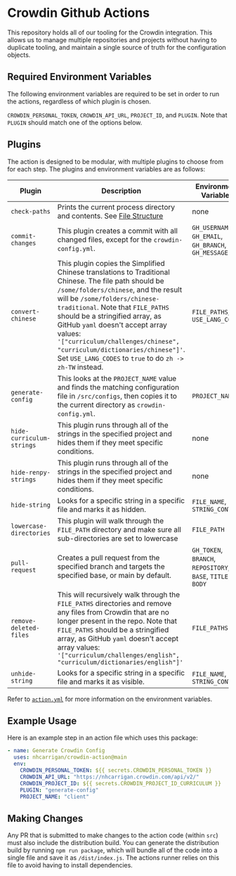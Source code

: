 # Crowdin Github Actions

This repository holds all of our tooling for the Crowdin integration. This allows us to manage multiple repositories and projects without having to duplicate tooling, and maintain a single source of truth for the configuration objects.

## Required Environment Variables

The following environment variables are required to be set in order to run the actions, regardless of which plugin is chosen.

`CROWDIN_PERSONAL_TOKEN`, `CROWDIN_API_URL`, `PROJECT_ID`, and `PLUGIN`. Note that `PLUGIN` should match one of the options below.

## Plugins

The action is designed to be modular, with multiple plugins to choose from for each step. The plugins and environment variables are as follows:

| Plugin                    | Description                                                                                                                                                                                                                                                                                                                                                                                                                           | Environment Variables                                       |
| ------------------------- | ------------------------------------------------------------------------------------------------------------------------------------------------------------------------------------------------------------------------------------------------------------------------------------------------------------------------------------------------------------------------------------------------------------------------------------- | ----------------------------------------------------------- |
| `check-paths`             | Prints the current process directory and contents. See [File Structure](#file-structure)                                                                                                                                                                                                                                                                                                                                              | none                                                        |
| `commit-changes`          | This plugin creates a commit with all changed files, except for the `crowdin-config.yml`.                                                                                                                                                                                                                                                                                                                                             | `GH_USERNAME`, `GH_EMAIL`, `GH_BRANCH`, `GH_MESSAGE`        |
| `convert-chinese`         | This plugin copies the Simplified Chinese translations to Traditional Chinese. The file path should be `/some/folders/chinese`, and the result will be `/some/folders/chinese-traditional`. Note that `FILE_PATHS` should be a stringified array, as GitHub `yaml` doesn't accept array values: `'["curriculum/challenges/chinese", "curriculum/dictionaries/chinese"]'`. Set `USE_LANG_CODES` to `true` to do `zh -> zh-TW` instead. | `FILE_PATHS`, `USE_LANG_CODE`                               |
| `generate-config`         | This looks at the `PROJECT_NAME` value and finds the matching configuration file in `/src/configs`, then copies it to the current directory as `crowdin-config.yml`.                                                                                                                                                                                                                                                                  | `PROJECT_NAME`                                              |
| `hide-curriculum-strings` | This plugin runs through all of the strings in the specified project and hides them if they meet specific conditions.                                                                                                                                                                                                                                                                                                                 | none                                                        |
| `hide-renpy-strings`      | This plugin runs through all of the strings in the specified project and hides them if they meet specific conditions.                                                                                                                                                                                                                                                                                                                 | none                                                        |
| `hide-string`             | Looks for a specific string in a specific file and marks it as hidden.                                                                                                                                                                                                                                                                                                                                                                | `FILE_NAME`, `STRING_CONTENT`                               |
| `lowercase-directories`   | This plugin will walk through the `FILE_PATH` directory and make sure all sub-directories are set to lowercase                                                                                                                                                                                                                                                                                                                         | `FILE_PATH`                                                |                                      |
| `pull-request`            | Creates a pull request from the specified branch and targets the specified base, or main by default.                                                                                                                                                                                                                                                                                                                                  | `GH_TOKEN`, `BRANCH`, `REPOSITORY`, `BASE`, `TITLE`, `BODY` |
| `remove-deleted-files`    | This will recursively walk through the `FILE_PATHS` directories and remove any files from Crowdin that are no longer present in the repo. Note that `FILE_PATHS` should be a stringified array, as GitHub `yaml` doesn't accept array values: `'["curriculum/challenges/english", "curriculum/dictionaries/english"]'`                                                                                                                | `FILE_PATHS`                                                |
| `unhide-string`           | Looks for a specific string in a specific file and marks it as visible.                                                                                                                                                                                                                                                                                                                                                               | `FILE_NAME`, `STRING_CONTENT`                               |

Refer to [`action.yml`](./action.yml) for more information on the environment variables.

## Example Usage

Here is an example step in an action file which uses this package:

```yml
- name: Generate Crowdin Config
  uses: nhcarrigan/crowdin-action@main
  env:
    CROWDIN_PERSONAL_TOKEN: ${{ secrets.CROWDIN_PERSONAL_TOKEN }}
    CROWDIN_API_URL: "https://nhcarrigan.crowdin.com/api/v2/"
    CROWDIN_PROJECT_ID: ${{ secrets.CROWDIN_PROJECT_ID_CURRICULUM }}
    PLUGIN: "generate-config"
    PROJECT_NAME: "client"
```

## Making Changes

Any PR that is submitted to make changes to the action code (within `src`) must also include the distribution build. You can generate the distribution build by running `npm run package`, which will bundle all of the code into a single file and save it as `/dist/index.js`. The actions runner relies on this file to avoid having to install dependencies.

